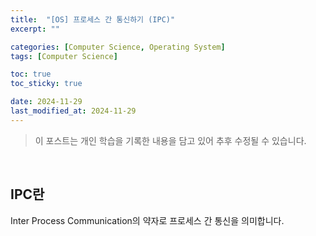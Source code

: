```yaml
---
title:  "[OS] 프로세스 간 통신하기 (IPC)"
excerpt: ""

categories: [Computer Science, Operating System]
tags: [Computer Science]

toc: true
toc_sticky: true

date: 2024-11-29
last_modified_at: 2024-11-29
---
```


> 이 포스트는 개인 학습을 기록한 내용을 담고 있어 추후 수정될 수 있습니다.  

<br/>

## IPC란

Inter Process Communication의 약자로 프로세스 간 통신을 의미합니다.  
